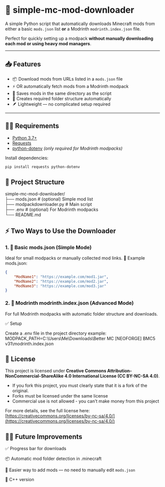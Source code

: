 # 🧰 simple-mc-mod-downloader

A simple Python script that automatically downloads Minecraft mods from either a basic `mods.json` list **or** a Modrinth `modrinth.index.json` file.  

Perfect for quickly setting up a modpack **without manually downloading each mod or using heavy mod managers**.

---

## 📥 Features

- 📦 Download mods from URLs listed in a `mods.json` file  
- ⚡ OR automatically fetch mods from a Modrinth modpack  
- 💾 Saves mods in the same directory as the script  
- 🧭 Creates required folder structure automatically  
- 🪶 Lightweight — no complicated setup required

---

## 🧑‍💻 Requirements

- [Python 3.7+](https://www.python.org/downloads/)  
- [Requests](https://pypi.org/project/requests/)  
- [python-dotenv](https://pypi.org/project/python-dotenv/) *(only required for Modrinth modpacks)*

Install dependencies:

```bash
pip install requests python-dotenv
```


## 📂 Project Structure

simple-mc-mod-downloader/  
├── mods.json                  # (optional) Simple mod list  
├── modpackdownloader.py       # Main script  
├── .env                       # (optional) For Modrinth modpacks  
└── README.md



## ⚡ Two Ways to Use the Downloader

### 1. 📄 Basic mods.json (Simple Mode)

Ideal for small modpacks or manually collected mod links.
🧾 Example mods.json:


```json
{
    "ModName1": "https://example.com/mod1.jar",
    "ModName2": "https://example.com/mod2.jar",
    "ModName3": "https://example.com/mod3.jar"
}
```

### 2. 🧰 Modrinth modrinth.index.json (Advanced Mode)

For full Modrinth modpacks with automatic folder structure and downloads.

✅ Setup

Create a .env file in the project directory
example: MODPACK_PATH=C:\Users\Me\Downloads\Better MC [NEOFORGE] BMC5 v31\modrinth.index.json



## 📜 License

This project is licensed under **Creative Commons Attribution-NonCommercial-ShareAlike 4.0 International License (CC BY-NC-SA 4.0)**.

 - If you fork this project, you must clearly state that it is a fork of the original.
 - Forks must be licensed under the same license
 - Commercial use is not allowed - you can't make money from this project

For more details, see the full license here: [https://creativecommons.org/licenses/by-nc-sa/4.0/](https://creativecommons.org/licenses/by-nc-sa/4.0/)


## 🧑‍🔧 Future Improvements

✅ Progress bar for downloads

📦 Automatic mod folder detection in .minecraft

📝 Easier way to add mods — no need to manually edit `mods.json`

🚀 C++ version